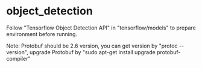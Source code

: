 # object_detection

Follow "Tensorflow Object Detection API" in "tensorflow/models" to prepare environment before running.

Note: Protobuf should be 2.6 version, you can get version by "protoc --version", upgrade Protobuf by "sudo apt-get install upgrade protobuf-compiler"
